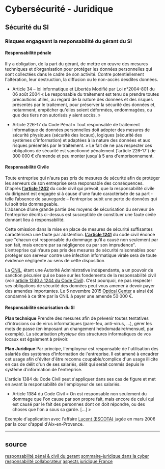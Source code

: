 # Cybersécurité - Juridique

## Sécurité du SI
### Risques engageant la responsabilité du gérant du SI
#### Responsabilité pénale
Il y a obligation, de la part du gérant, de mettre en œuvre des mesures techniques et d’organisation pour protéger les données personnelles qui sont collectées dans le cadre de son activité. Contre potentiellement l'altération, leur destruction, la diffusion ou le non-accès desdites données.

* Article 34 – loi informatique et Libertés Modifié par Loi n°2004-801 du 06 août 2004
« Le responsable du traitement est tenu de prendre toutes précautions utiles, au regard de la nature des données et des risques présentés par le traitement, pour préserver la sécurité des données et, notamment, empêcher qu'elles soient déformées, endommagées, ou que des tiers non autorisés y aient accès. » 

* Article 226-17 du Code Pénal
« Tout responsable de traitement informatique de données personnelles doit adopter des mesures de sécurité physiques (sécurité des locaux), logiques (sécurité des systèmes d'information) et adaptées à la nature des données et aux risques présentés par le traitement. » 
Le fait de ne pas respecter ces obligations de sécurité est sanctionné pénalement ('article 226-17') de 300 000 € d'amende et peu monter jusqu'à 5 ans d'emprisonnement.

#### Responsabilité Civile
Toute entreprise qui n'aura pas pris de mesures de sécurité afin de protéger les serveurs de son entreprise sera responsable des conséquences. D'après [**l’article 1242**](https://www.legifrance.gouv.fr/codes/article_lc/LEGIARTI000032041559/) du code civil qui prévoit, que la responsabilité civile du dirigeant est engagée si à cause d'une faute caractérisée de sa part - telle l’absence de sauvegarde – l’entreprise subit une perte de données qui lui soit très dommageable.   
L’absence d’une grande partie des moyens de sécurisation du serveur de l’entreprise décrits ci-dessus est susceptible de constituer une faute civile donnant lieu à responsabilité.   

Cette omission dans la mise en place de mesures de sécurité suffisantes caractérisera une faute par abstention. [**L’article 1241**](https://www.legifrance.gouv.fr/codes/article_lc/LEGIARTI000006437049/2016-01-01/) du code civil énonce que "chacun est responsable du dommage qu’il a causé non seulement par son fait, mais encore par sa négligence ou par son imprudence". L’entreprise qui n’aura pas pris des mesures de sécurité raisonnables pour protéger son serveur contre une infection informatique virale sera de toute évidence négligente au sens de cette disposition.   

La [CNIL](./CNIL), étant une Autorité Administrative indépendante, a un pouvoir de sanction pécunier qui se base sur les fondements de la responsabilité civil (voir [article 1240 à 1244 du Code Civil](https://www.legifrance.gouv.fr/codes/id/LEGISCTA000032021488/)). C’est pourquoi, ne pas respecter ses obligations de sécurité des données peut vous amener à devoir payer des amendes importantes. Le 5 novembre 2015 [Optical Center](https://www.acuite.fr/actualite/profession/82668/optical-center-condamne-50-000-euros-damende-par-la-cnil) a ainsi été condamné à ce titre par la CNIL à payer une amende 50 000 €.


#### Responsabilité sécurisation du SI 
**Plan technique** 
Prendre des mesures afin de prévenir toutes tentatives d'intrusions ou de virus informatiques (pare-feu, anti-virus, ...), gérer les mots de passe (en imposant un changement hebdomadaire/mensuel, par exemple). La sécurisation *physique* des structures informatiques de vos locaux est également à prévoir. 

**Plan Juridique** 
Par principe, l'employeur est responsable de l'utilisation des salariés des systèmes d'information de l'entreprise. Il est amené à encadrer cet usage afin d'éviter d'être reconnu coupable/complice d'un usage illicite en cas de délit d'un de ses salariés, délit qui serait commis depuis le système d'information de l'entreprise.   

L'article 1384 du Code Civil peut s'appliquer dans ses cas de figure et met en avant la responsabilité de l'employeur de ses salariés.
* Article 1384 du Code Civil 
« On est responsable non seulement du dommage que l'on cause par son propre fait, mais encore de celui qui est causé par le fait des personnes dont on doit répondre, ou des choses que l'on a sous sa garde. [...] » 

Exemple d'application avec l'affaire [Lucent (ESCOTA)](https://www.legalis.net/actualite/affaire-lucent-lemployeur-responsable-des-actes-en-ligne-commis-par-des-salaries/ "Employeur, responsable des actes en ligne commis par des salariés") jugée en mars 2006 par la cour d'appel d'Aix-en-Provence.

---------------

## source
[responsabilité pénal & civil du gerant](https://www.wooxo.fr/Wooxo-news/Le-blog-Wooxo/La-responsabilite-civile-et-penale-du-gerant-en-matiere-de-securite-informatique)
[sommaire-juridique dans la cyber](https://www.hs2.fr/juridique-droit-de-la-cybersecurite/)
[responsabilité collaborateur](https://www.stormshield.com/fr/actus/vers-une-responsabilite-des-collaborateurs-entreprise-en-matiere-de-cybersecurite/)
[aspects juridique France](http://www.feral-avocats.com/wp-content/uploads/2016/10/160900-RWI-SFO-Action-Canada-France-Aspects-juridiques-Cyberse%CC%81curite%CC%81.pdf)

